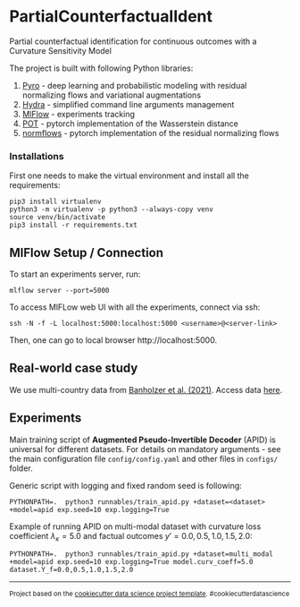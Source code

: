 PartialCounterfactualIdent
==============================

Partial counterfactual identification for continuous outcomes with a Curvature Sensitivity Model

The project is built with following Python libraries:
1. [Pyro](https://pyro.ai/) - deep learning and probabilistic modeling with residual normalizing flows and variational augmentations
2. [Hydra](https://hydra.cc/docs/intro/) - simplified command line arguments management
3. [MlFlow](https://mlflow.org/) - experiments tracking
4. [POT](https://pythonot.github.io/) - pytorch implementation of the Wasserstein distance
5. [normflows](https://pypi.org/project/normflows/) - pytorch implementation of the residual normalizing flows

### Installations
First one needs to make the virtual environment and install all the requirements:
```console
pip3 install virtualenv
python3 -m virtualenv -p python3 --always-copy venv
source venv/bin/activate
pip3 install -r requirements.txt
```

## MlFlow Setup / Connection
To start an experiments server, run: 

`mlflow server --port=5000`

To access MlFLow web UI with all the experiments, connect via ssh:

`ssh -N -f -L localhost:5000:localhost:5000 <username>@<server-link>`

Then, one can go to local browser http://localhost:5000.

## Real-world case study

We use multi-country data from [Banholzer et al. (2021)](https://doi.org/10.1371/journal.pone.0252827). Access data [here](https://github.com/nbanho/npi_effectiveness_first_wave/blob/master/data/data_preprocessed.csv).

## Experiments

Main training script of **Augmented Pseudo-Invertible Decoder** (APID) is universal for different datasets. For details on mandatory arguments - see the main configuration file `config/config.yaml` and other files in `configs/` folder.

Generic script with logging and fixed random seed is following:
```console
PYTHONPATH=.  python3 runnables/train_apid.py +dataset=<dataset> +model=apid exp.seed=10 exp.logging=True
```

Example of running APID on multi-modal dataset with curvature loss coefficient $\lambda_\kappa = 5.0$ and factual outcomes $y' = 0.0,0.5,1.0,1.5,2.0$:
```console
PYTHONPATH=.  python3 runnables/train_apid.py +dataset=multi_modal +model=apid exp.seed=10 exp.logging=True model.curv_coeff=5.0 dataset.Y_f=0.0,0.5,1.0,1.5,2.0
```



--------

<p><small>Project based on the <a target="_blank" href="https://drivendata.github.io/cookiecutter-data-science/">cookiecutter data science project template</a>. #cookiecutterdatascience</small></p>
